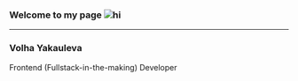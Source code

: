 ### Welcome to my page ![hi](https://github.com/yvolha/yvolha/assets/112762462/382dbc72-9649-4909-a097-e43992b7a02e) 
***
### Volha Yakauleva ###
Frontend (Fullstack-in-the-making) Developer

<!--
**yvolha/yvolha** is a ✨ _special_ ✨ repository because its `README.md` (this file) appears on your GitHub profile.

Here are some ideas to get you started:

- 🔭 I’m currently working on ...
- 🌱 I’m currently learning ...
- 👯 I’m looking to collaborate on ...
- 🤔 I’m looking for help with ...
- 💬 Ask me about ...
- 📫 How to reach me: ...
- 😄 Pronouns: ...
- ⚡ Fun fact: ...
-->
